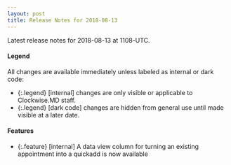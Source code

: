 ```yaml
---
layout: post
title: Release Notes for 2018-08-13
---
```


Latest release notes for 2018-08-13 at 1108-UTC.

<div class='legend' markdown='1'>

#### Legend

All changes are available immediately unless labeled as internal or dark code:

- {:.legend} [internal] changes are only visible or applicable to Clockwise.MD staff.
- {:.legend} [dark code] changes are hidden from general use until made visible at a later date.

</div>

<div class='features' markdown='1'>

#### Features

- {:.feature} [internal] A data view column for turning an existing appointment into a quickadd is now available

</div>

